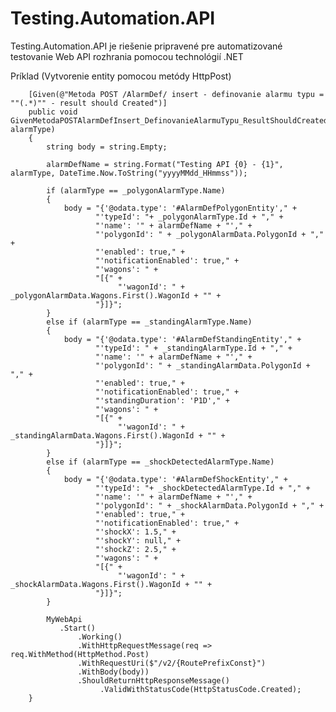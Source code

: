 # Testing.Automation.API

Testing.Automation.API je riešenie pripravené pre automatizované testovanie Web API rozhrania pomocou technológií .NET

Príklad (Vytvorenie entity pomocou metódy HttpPost)

	    [Given(@"Metoda POST /AlarmDef/ insert - definovanie alarmu typu = ""(.*)"" - result should Created")]
        public void GivenMetodaPOSTAlarmDefInsert_DefinovanieAlarmuTypu_ResultShouldCreated(string alarmType)
        {
            string body = string.Empty;

            alarmDefName = string.Format("Testing API {0} - {1}", alarmType, DateTime.Now.ToString("yyyyMMdd_HHmmss"));

            if (alarmType == _polygonAlarmType.Name)
            {
                body = "{'@odata.type': '#AlarmDefPolygonEntity'," +
                       "'typeId': "+ _polygonAlarmType.Id + "," + 
                       "'name': '" + alarmDefName + "'," +
                       "'polygonId': " + _polygonAlarmData.PolygonId + "," + 
                       "'enabled': true," +
                       "'notificationEnabled': true," +
                       "'wagons': " +
                       "[{" +
                            "'wagonId': " + _polygonAlarmData.Wagons.First().WagonId + "" +
                       "}]}";
            }
            else if (alarmType == _standingAlarmType.Name)
            {
                body = "{'@odata.type': '#AlarmDefStandingEntity'," +
                       "'typeId': " + _standingAlarmType.Id + "," +
                       "'name': '" + alarmDefName + "'," +
                       "'polygonId': " + _standingAlarmData.PolygonId + "," +
                       "'enabled': true," +
                       "'notificationEnabled': true," +
                       "'standingDuration': 'P1D'," +
                       "'wagons': " +
                       "[{" +
                            "'wagonId': " + _standingAlarmData.Wagons.First().WagonId + "" +
                       "}]}";
            }
            else if (alarmType == _shockDetectedAlarmType.Name)
            { 
                body = "{'@odata.type': '#AlarmDefShockEntity'," +
                       "'typeId': "+ _shockDetectedAlarmType.Id + "," +
                       "'name': '" + alarmDefName + "'," +
                       "'polygonId': " + _shockAlarmData.PolygonId + "," +
                       "'enabled': true," +
                       "'notificationEnabled': true," +
                       "'shockX': 1.5," +
                       "'shockY': null," +
                       "'shockZ': 2.5," +
                       "'wagons': " +
                       "[{" +
                            "'wagonId': " + _shockAlarmData.Wagons.First().WagonId + "" +
                       "}]}";
            }

            MyWebApi
               .Start()
                   .Working()
                   .WithHttpRequestMessage(req => req.WithMethod(HttpMethod.Post)
                   .WithRequestUri($"/v2/{RoutePrefixConst}")
                   .WithBody(body))
                   .ShouldReturnHttpResponseMessage()
                        .ValidWithStatusCode(HttpStatusCode.Created);
        }
 
 
